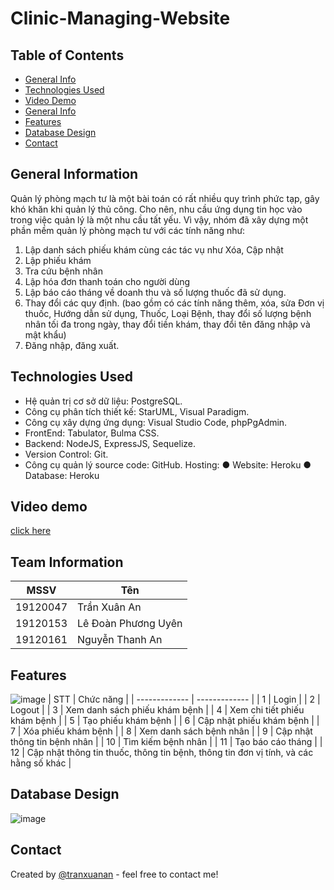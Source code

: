 # Clinic-Managing-Website

## Table of Contents
* [General Info](#general-information)
* [Technologies Used](#technologies-used)
* [Video Demo](#video-demo)
* [General Info](#general-information)
* [Features](#features)
* [Database Design](#database-design)
* [Contact](#contact)
<!-- * [License](#license) -->


## General Information
Quản lý phòng mạch tư là một bài toán có rất nhiều quy trình phức tạp, gây khó khăn
khi quản lý thủ công. Cho nên, nhu cầu ứng dụng tin học vào trong việc quản lý là một nhu
cầu tất yếu. Vì vậy, nhóm đã xây dựng một phần mềm quản lý phòng mạch tư với các tính
năng như:
1. Lập danh sách phiếu khám cùng các tác vụ như Xóa, Cập nhật
2. Lập phiếu khám
3. Tra cứu bệnh nhân
4. Lập hóa đơn thanh toán cho người dùng
5. Lập báo cáo tháng về doanh thu và số lượng thuốc đã sử dụng.
6. Thay đổi các quy định. (bao gồm có các tính năng thêm, xóa, sửa Đơn vị thuốc,
Hướng dẫn sử dụng, Thuốc, Loại Bệnh, thay đổi số lượng bệnh nhân tối đa trong
ngày, thay đổi tiền khám, thay đổi tên đăng nhập và mật khẩu)
7. Đăng nhập, đăng xuất.

## Technologies Used
- Hệ quản trị cơ sở dữ liệu: PostgreSQL.
- Công cụ phân tích thiết kế: StarUML, Visual Paradigm.
- Công cụ xây dựng ứng dụng: Visual Studio Code, phpPgAdmin.
- FrontEnd: Tabulator, Bulma CSS.
- Backend: NodeJS, ExpressJS, Sequelize.
- Version Control: Git.
- Công cụ quản lý source code: GitHub.
Hosting:
● Website: Heroku
● Database: Heroku
## Video demo
[click here](https://www.youtube.com/watch?v=Zbkjc6vtOT4)
<!-- If you have screenshots you'd like to share, include them here. -->

## Team Information
| MSSV  | Tên |
| ------------- | ------------- |
| 19120047  | Trần Xuân An  |
| 19120153  | Lê Đoàn Phương Uyên  |
| 19120161  | Nguyễn Thanh An  |



## Features
![image](https://github.com/TranXuanAn2803/CLINIC_MANAGEMENT/assets/87705737/00ed24a2-6eeb-4ab1-ae0d-b5a4faa5b16e)
| STT  | Chức năng |
| ------------- | ------------- |
| 1  | Login  |
| 2  | Logout  |
| 3  | Xem danh sách phiếu khám bệnh  |
| 4  | Xem chi tiết phiếu khám bệnh  |
| 5  | Tạo phiếu khám bệnh  |
| 6  | Cập nhật phiếu khám bệnh  |
| 7  | Xóa phiếu khám bệnh  |
| 8  | Xem danh sách bệnh nhân  |
| 9  | Cập nhật thông tin bệnh nhân  |
| 10  | Tìm kiếm bệnh nhân  |
| 11  | Tạo báo cáo tháng  |
| 12  | Cập nhật thông tin thuốc, thông tin bệnh, thông tin đơn vị tính, và các hằng số khác  |



## Database Design
![image](https://github.com/TranXuanAn2803/CLINIC_MANAGEMENT/assets/87705737/d1b42d41-14f4-4c13-98d1-48668e19ef8c)



## Contact
Created by [@tranxuanan](https://www.linkedin.com/in/tran-xuan-an-8b6174204/) - feel free to contact me!


<!-- Optional -->
<!-- ## License -->
<!-- This project is open source and available under the [... License](). -->

<!-- You don't have to include all sections - just the one's relevant to your project -->
